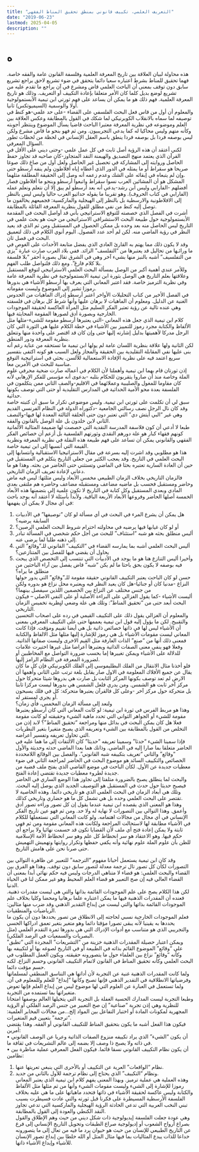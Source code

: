 ```yaml
---
title: "التعريف العلمي، تكييف قانوني بمنطق تحقيق المناط الفقهي"
date: "2019-06-23"
lastmod: 2025-04-05
description: ""
---
```

# **ه**

هذه محاولة لبيان العلاقة بين تاريخ المعرفة العلمية وفلسفة القانون عامة والفقه خاصة. فهما تحقيق للمناط بشرط اعتباره سعيا دائما يتحقق في ضوء تشريع لاحق يراجع تشريع سابق دون توقف بمعنى أن الباحث العلمي قاض ومشرع في آن يراجع ما تقدم عليه من تشريع لوضع بديل كلما كان الأمر متعلقا بإعادة التكييف أو التعريف. وذلك هو تاريخ المعرفة العلمية. فهم ذلك هو ما يمكن أن يساعد على فهم ثورتي ابن تيمية الأبستمولوجية أولا والوسمية (السيميوتكس) ثانيا.   
والمعلوم أن أول من قاس فعل البحث الفلسفي على القضاء -على حد علمي-هو كنط في توصيفه لما سماه بالانقلاب الكوبرنيكي لما شكك في القول بالمطابقة وعكس العلاقة بين العلم وموضوعه في نظرية المعرفة معتبرا الباحث قاضيا يسأل الموضوع وينتظر أجوبته وكأنه متهم وليس محاكيا له كما يدعي التجريبيون. ومن ثم فهو بنحو ما قاض مشرع ولكن ليس بوصفه فردا بل بوصفه فردا ينطق باسم العقل الإنساني في لحظة من لحظات تطور السؤال المعرفي.   
لكني أعتقد أن هذه الرؤية أصل ثابت في كل عمل علمي -وحتى ديني على الأقل في القرآن الذي يعتمد منهج التصديق والهيمنة النقد المتجاوز-كان صاحبه قد تجاوز حفظ الحاصل وروايته إلى المشاركة في تحصيل غير الحاصل ولعل أول من صاغ ذلك صوغا صريحا هو سقراط أو ما يمثله في الدور الذي أعطاه إياه أفلاطون ولم ينفه أرسطو حتى وإن لم يتبعاه في إبقائه على الشك وعدم زعمه أنه وصل إلى الحقيقة المطلقة مثلهما.  
المشكل هو أن المشائين العرب نسوا سقراط واتبعوا أرسطو وبنحو ما أفلاطون فصار أفضلهم -الفارابي وليس ابن رشد-يدعي أنه بعد أرسطو لم يبق إلا أن نتعلم ونعلم عمله (الفارابي في كتاب الحروف). وهو تقريبا ما يقوله حداثيو العرب حاليا وليس ليس بالنظر إلى الافلاطونية والارسطية بل بالنظر إلى الهيجلية والماركسية: فجميعهم يخالفون ما توصل إليه كنط من نفي مطلق للقول بنظرية المعرفة القائلة بالمطابقة.  
أشرت في الفصل الذي خصصته للتوقع الاستراتيجي بأني قد أواصل البحث في المقدمة الأبستمولوجية حول طبيعة البحث الاستشرافي الاستراتيجي من حيث هو بحث علمي في التاريخ ليس الحاصل منه بعد وحده بل ممكن الحصول في المستقبل ومن ثم الذي قد يعيد النظر في رؤية الماضي منه. لكن لم أحد عدد الفصول. اليوم أنوي الكلام في ذلك لتعميق البحث في فصل ثان.  
وقد لا يكون ذلك مما يهتم به القارئ العادي الذي يفضل متابعة الأحداث على الغوص في ما ورائـها من تحاليل قد يعتبرها من “التفلسف” الزائد. ففي بلاد العرب صارت عبارة “يزي من التفلسيف” أشبه بالنبز منها بشيء آخر وهي في الشرق تقال بصورة أحقر “بلا فلسفة بلا كلام فارغ”. ومع ذلك فلنواصل طلب الفهم.  
وللأمر عندي أهمية أكبر من الوصل بمسألة البحث العلمي الاستراتيجي لتوقع المستقبل وعلاقتها بعلم التاريخ هي الوصل بثورة ابن تيمية الابستمولوجية في نظرية المعرفة عامة وفي نظرية الترميز خاصة. فقد اعتبر المعاني التي يعرف بها أرسطو الأشياء هي بدورها رموزا تشير إلى الموضوع وليست مقوماته.  
في الفصل الأخير من كتاب التحليلات الأواخر اعتبر أرسطو إدراك الماهيات من الحدوس الغنية عن الدليل. ومعلوم أن الماهيات لا برهان عليها وأنها شرط كل برهان في فلسفته وهي عنده تالية عن رؤية تعتبر الفكر السليم مثل المرآة العاكسة لحقيقة الموجودات الخارجية وبصورة أدق لصورها المقومة المحايثة فيها.  
كلام ابن تيمية الذي جعل هذه المعاني -التي يعتبرها أرسطو مقومة للشيء-مثلها مثل الألفاظ والكتابة مجرد رموز للتمييز بين الأشياء في خطة الكلام عليها هي الثورة التي كان الرجل مدركا لأهميتها بدليل إشارته إليها حتى وإن كان قد اقتصر على واحدة منها وتتعلق بنظرية المعرفة ودور المنطق.  
لكن الثانية ولها علاقة بنظرية اللسان عامة لم يولها ابن تيمية ما تستحقه من عناية رغم أنه بنى عليها نفي المقابلة التقليدية بين الحقيقة والمجاز ولعل السبب هو كونه اكتفى بتفسير سريع اعتمد فيه على نظرية الإفادة الاستعمالية للألسن. بحثي في استراتيجية التوقع مناسبة للبحث في الأمرين معا.  
إذن ثورتان قام بهما ابن تيمية وأهملتا لأن الكلام في أعماله صارت ضحية محرفي علوم الملة وخاصة منذ أن صاروا يتقربون للحكام بثلبه -بدعوى أنه مؤسس للفكر الإرهابي لأنه كان مقاوما للمغول والصليبية وعملائهما في الاقليم-والصف الثاني ممن يتكلمون في الفلسفة بعدة محو الأمية الحداثية في المدارس التقليدية أو حتى التي توصف بكونها حداثية.  
سبق لي أن تكلمت على ثورتي ابن تيمية. وليس موضوعي تكرار ما سبق أن كتبته خاصة وقد كان نال الرجل نصف رسالتي الجامعية -دكتوراه الدولة في النظام الفرنسي القديم وهي غير “البي أيتش دي” التي تعتبر دون حتى الحلقة الثالثة المعدة لها فيها-والنصف الثاني لابن خلدون بل علة الوصل بالقانون والفقه.  
طبعا لا أدعي أن كون فلاسفة المدرسة النقدية التي خصصت لها ضميمة المثالية الألمانية كونهم فقهاء كبار هو علة دورهم النقدي وثورتهم الفلسفية بل أزعم أن خصائص الفكر الفقهي والقانوني يمكن أن تساعد على فهم طبيعة هذه النقلة في نظرية المعرفة ونظرية القيمة التي أنسبها إلى ابن تيمية خاصة.  
هذا هو مطلوبي وقد اشرت إليه بسرعة في مقال الاستراتيجيا الاستقبالية وانتسابها إلى البحث العلمي في التاريخ. وقد يعجب الكثير من جعلي التاريخ يتكلم في المستقبل في حين أن العادة السارية تعتبره بحثا في الماضي وتستثني حتى الحاضر من بحثه. وهذا هو ما دعاني لإعادة تعريف الزمان التاريخي.  
فالزمان التاريخي بخلاف الزمان الطبيعي مخمس الأبعاد وليس مثلثها: ليس فيه ماض وحاضر ومستقبل فحسب بل ماضيه مضاعف ومستقبله مضاعف وحاضره هم ملتقى بعدي المادي وبعدي المستقبل وكل كتابة في التاريخ لا تكون علمية إلى بتضمنها هذه الأبعاد الخمسة أصلها الحاضر وفروعها الأبعاد الأربعة الباقية. ولأبدأ بأسئلة لا أعتقد أنه يوجد باحث في أي مجال لا يمكن أن يفهمها:   
1. هل يمكن أن يشرع المرء في البحث في أي مسألة لو كان “توصيفها” في الأدبيات السابقة يرضيه؟  
2. أو لو كان غيابها فيها يرضيه في محاولته احترام شروط البحث العلمي الرصين؟  
3. أليس منطلق بحثه هو شبه “استئناف” للبحث من أجل حكم شخصي في المسألة تبادر إلى ذهنه طلبا لما يرضى عنه.  
4. أليس البحث العلمي أشبه بما يمارسه القضاء في “التكييف” القانوني للـ”وقائع” التي يحاول أن يقضي فيها للفصل بين المتنازعين؟   
5. وأخيرا أليس التنازع هنا هو ما يوجد في الأدبيات التي تنتسب إلى التخصص الذي يبحث فيه بوصفه لا يكون بحق باحثا ما لم يكن “شبه” قاض يفصل بين آراء الباحثين من منطلق ما يراه؟  
حسن لو كان الباحث يعتبر التكييف القانوني حقيقة مقومة للـ”وقائع” التي يدور حولها النزاع -مدنيا كان أو جنائيا-هل كان يعيد النظر فيه ويعتبره محل نزاع هو بدوره ولكن من جنس مختلف عن النزاع بين الخصمين اللذين سيفصل بينهما؟   
أليست الأشياء -كما يقول الغزالي على البراءة الأصلية أو على النفي الاصلي – فيكون البحث أبعد حتى من “تحقيق المناط”: وتلك هي علة وضعي لنٍظرية تخميس الزمان التاريخي.  
والمعلوم أن الغزالي يقول ذلك على التكييف القيمي في رده على اصحاب التحسين والتقبيح. لكن ما يؤول إليه قول ابن تيمية يعممها حتى على التكييف المعرفي بمعنى أن الأشياء ليس لها في ذاتها خصائص ذاتية بل هي أيضا تقييم ومؤقت. فإذا كانت المعاني ليست مقومات الأشياء بل هي رموز للإشارة إليها مثلها مثل الالفاظ والكتابة فمعنى ذلك أنها من “صنع” الذات العارفة مثل القيم الاخرى وليست صفاتها الذاتية. وفعلا فهو ينفي معنى الصفات الذاتية ويعتبرها أعراضا مثل غيرها اختيرت علامات للدلالة على الأشياء ويمكن تغييرها إما بحسب ضرورة التواصل مع المخاطبين أو لضرورة المعرفة في النظام الرامز إليها.  
فلو أخذنا مثال الانتقال من الفلك البطليموسي إلى الفلك الكوبرنيكي فإن كل ما كان يقال عن جميع الأفلاك المعلومة في الاول صار يقابل بلغة ترتب على الثاني وأهمها أن الارض لم تعد توصف بكونها المركز الثابت بل صارت هي بدروها شيئا متحركا حول مركز آخر ثابت هو الشمس. ومن يدري فلعل الشمس هي بدورها ليست مركزا ثابتا بل متحركة حول مركز آخر -وعلى كل فالقرآن يعتبرها متحركة: كل في فلك يسبحون أو يجري لمستقر له.  
ولنعد إلى مسألة الزمان المخمس، فأي زمان؟   
وهذا هو مربط الفرس في ثورة ابن تيمية: لو كانت المعاني التي كان أرسطو يعتبرها مقومة للشيء أو الجواهر الثواني التي تحدد ماهية الشيء وحقيقته لو كانت مقومة فعلا هل كان يمكن البحث في بدائل منها ومراجعة “تحقيق المناط”؟ لابد إذن من التخلص من القول بالمطابقة بين الشيء وتعريفه الذي يصبح متغيرا بتغير النظريات التي تحاول تعريفه وتفسير أعراضه.  
فإذا سمينا الشيء “حدثا” وسمينا تعريفه “حديثا” كان الالتفات إلى ما هما عليه في الحاضر متعلقا بما صارا إليه في الماضي. وذانك هما بعدا الماضي حدثه وحديثة والأول “وقائع” والثاني “تعريف بتكييفه شبه القانوني”. والفصل بين الوقائع اللامحددة الخصائص والتكييف السائد هو موضوع البحث في الحاضر لمراجعة الثاني في ضوء معطيات جديدة عن الأول. لكأن الباحث في موضع القاضي الذي يفتح ملف قضية من جديدة لطروء معطيات جديدة تقتضي إعادة الفتح.  
والبحث لما ينطلق يصبح بالضرورة متلفتا إلى تجاوز هذا الوضع الساري في الحاضر فيصبح حديثا حول حدث في المستقبل هو التوصيف الجديد الذي يوصل إليه البحث. وتلك هي أبعاد الزمان في البحث العلمي الذي هو تاريخي دائما. وهذه الخاصية لا تقتصر على البحث العلمي وحده بل هي تشمل كل ما هو حضاري وتاريخي كذلك.  
وهذا هو المعنى الذي يقصده ابن تيمية عندما يقول إن كل تصور وراءه تصور أدق وأعمق. وهذا التوالي بين التصورات لا نهاية له ولا حد. ومن ثم فهو عين تاريخ الفكر الإنساني في أي مجال من مجالات اهتمامه. ولو كانت المعاني التي نستعملها للكلام في الأشياء مطابقة لها لاستحالت المراجعة ولكانت هذه المعاني مقومة ومن ثم فهي ثابتة ولا يمكن إعادة فتح أي ملف لأن القضايا تكون قد حسمت نهائيا ولا يراجع أي حكم فيها. وهو الاعتقاد هو سر انحطاط كل علم وهو سر انحطاط الأمة الإسلامية للظن بأن علوم الملة علوم نهائية وأنه يكفي حفظها وتكرار روايتها وتهميش التهميش حتى صرنا نحن على هامش التاريخ.

وقد كان ابن تيمية يستعمل أحيانا مفهوم “الترجمة” للتعبير عن ظاهرة التوالي بين التصورات لكأن كل تصور تال ترجمة معدلة لتصور سابق دون توقف. وهذا هو الفرق بين القضاء والبحث العلمي: هو قضاء لا متناهي الدرجات وليس فيه حكم نهائي أبدا بمعنى أن القضاء العالي فيه إن صح التعبير هو قضاء العلم المحيط وهو غير ممكن لنا في الحياة الدنيا.  
لكن هذا الكلام يصح على علم الموجودات القائمة بذاتها والتي هي ليست مقدرات ذهنية. فعنده أن المقدرات الذهنية فيها ما يمكن اعتباره علما برهانيا ومحضا وكليا بخلاف علم الموجودات القائمة بذاتها والتي ليست من إبداع التقدير الذهني وقد ضرب منها مثالين: الرياضيات والمنطقيات.  
فعلم الموجودات الخارجية نسبي لحاجته إلى الانطلاق من تصور يحددها دون أن يكون ما يحددها به يقينيا لأنه يبقى تصورا مؤقتا دائما وهو متغير بتغير تعمق ادراكها الحسي والتجريبي الذي هو متناسب مع أدوات الإدراك التي هي بدورها ثمرة التقدم العلمي (مثل البصريات والسمعيات في الرصد الفلكي).  
ويمكن اعتبار حصيلة المقدرات الذهنية خزينة من “التشريعات” المجردة التي “تطبق” على “وقائع” الموضوع القائم بذاته في الطبيعة أو في التاريخ لصوغه بها أو لتكييفه بها وكأنه “وقائع” نزاع بين العلماء حول ما يتصورونه حقيقته. ويكون العمل المطلوب في البحث العلمي وكأنه تحقيق المناط في القانون لاتمام التكييف القانوني وحسم النزاع. لكنه حسم مؤقت دائما.  
ولما كانت المقدرات الذهنية غنية عن التجربة لأن أداتها هي التناسق المنطقي لمسلماتها وفرضياتها الانطلاقية في التقدير الذهني فإنها تصبح وكأنها “إبداع” للعلم وللمعلوم في آن. ولما تستعمل في العبارة عن العلوم التي لها موضوع ليس من إبداع العلم فإنها تعوض متغيراتها بما تستمده من التجربة.  
وطبعا التجربة ليست المدارك الحسية الغفلة بل التجربة التي يتخيلها العالم بوصفها امتحانا للنظرية وهي إذن تجربة “صناعية” إن صح التعبير من جنس الرصد الفلكي أو الرؤية المجهرية لمكونات المادة أو اختبار التفاعل بين المواد إلخ…من مجالات المخابر العلمية: “ترجمة” بتعيين قيم المتغيرات.  
فيكون هذا الفعل أشبه ما يكون بتحقيق المناط للتكييف القانوني أو الفقه. وهذا يقتضي أمرين:   
• أن يكون “الشيء” الذي يراد تكييفه منزوع الصفات الذاتية وعريا عن الوصف القانوني في ذاته ولا يصبح ذا وصف إلا بضمه إلى عالم التشريعات في ثقافة ما.  
• أن يكون نظام التكييف القانوني نسقا قائما. فيكون الفعل المعرفي عملية مناظرة بين نظامين:  
1. نظام “الواقعات” العرية عن التكييف أو بالأحرى التي ينبغي تعريتها عنها.  
2. ونظام “التكييف” الذي يحتاج إلى نظام ترجمة للأول بالثاني من جديد.  
وهذه العملية هي عملية ترميز. وبهذا المعنى يفهم كلام ابن تيمية الذي يعتبر المعاني رموزا للإشارة إلى الشيء وليست مقومات الشيء وأنها من ثم مثلها مثل الألفاظ والكتابة وليس عاكسة لحقيقة الأشياء في ذاتها فتحدد ماهياتها على ما هي عليه بخلاف الفلسفة الأرسطية المسيطرة على فكرنا قبل ثورته والتي عادت فسيطرت بسبب تبني النخب العربية التي تدعي الحادثة الرؤية الهيجلية والماركسية التي تدعي تجاوز النقد الكنطي والعودة إلى القول بالمطابقة.  
وهي عودة جعلت الفلسفة إيديولوجية ذات شكل ديني من حيث وهم الإطلاق والقول بصراع أرواح الشعوب أو إديولوجية صراع الطبقات وتحويل التاريخ الإنساني إلى فرع عن التاريخ الطبيعي للإنسان من حيث هو حيوان يرد ما فيه من تعال إلى ما يتصورونه خداعا للذات يبدع المثاليات بما فيها مثال المثل أو الله خلطا بين إبداع تصور الإنسان للأشياء وإبداع الأشياء ذاتها.

###
